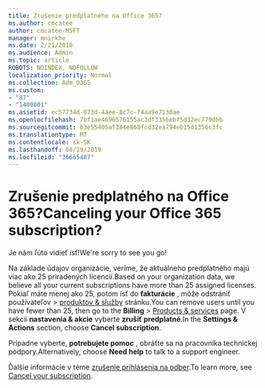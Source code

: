 ```yaml
---
title: Zrušenie predplatného na Office 365?
ms.author: cmcatee
author: cmcatee-MSFT
manager: mnirkhe
ms.date: 2/21/2018
ms.audience: Admin
ms.topic: article
ROBOTS: NOINDEX, NOFOLLOW
localization_priority: Normal
ms.collection: Adm_O365
ms.custom:
- "87"
- "1400001"
ms.assetid: ec57734d-073d-4aee-8c7c-f4aa9e7130ae
ms.openlocfilehash: 7bf1ae4696576155ac3df3356ebf5d32ec779dbb
ms.sourcegitcommit: b3e55405af384e868fcd32ea794eb15d1356c3fc
ms.translationtype: MT
ms.contentlocale: sk-SK
ms.lasthandoff: 08/29/2019
ms.locfileid: "36665487"
---
```

# <a name="canceling-your-office-365-subscription"></a><span data-ttu-id="10e27-102">Zrušenie predplatného na Office 365?</span><span class="sxs-lookup"><span data-stu-id="10e27-102">Canceling your Office 365 subscription?</span></span>

<span data-ttu-id="10e27-103">Je nám ľúto vidieť ísť!</span><span class="sxs-lookup"><span data-stu-id="10e27-103">We're sorry to see you go!</span></span>
  
<span data-ttu-id="10e27-104">Na základe údajov organizácie, veríme, že aktuálneho predplatného majú viac ako 25 priradených licencií.</span><span class="sxs-lookup"><span data-stu-id="10e27-104">Based on your organization data, we believe all your current subscriptions have more than 25 assigned licenses.</span></span> <span data-ttu-id="10e27-105">Pokiaľ máte menej ako 25, potom ísť do **fakturácie** , môže odstrániť používateľov \> [produktov & služby](https://go.microsoft.com/fwlink/p/?linkid=842054) stránku.</span><span class="sxs-lookup"><span data-stu-id="10e27-105">You can remove users until you have fewer than 25, then go to the **Billing** \> [Products & services](https://go.microsoft.com/fwlink/p/?linkid=842054) page.</span></span> <span data-ttu-id="10e27-106">V sekcii **nastavenia & akcie** vyberte **zrušiť predplatné**.</span><span class="sxs-lookup"><span data-stu-id="10e27-106">In the **Settings & Actions** section, choose **Cancel subscription**.</span></span>
  
<span data-ttu-id="10e27-107">Prípadne vyberte, **potrebujete pomoc** , obráťte sa na pracovníka technickej podpory.</span><span class="sxs-lookup"><span data-stu-id="10e27-107">Alternatively, choose **Need help** to talk to a support engineer.</span></span>
  
<span data-ttu-id="10e27-108">Ďalšie informácie v téme [zrušenie prihlásenia na odber](https://docs.microsoft.com/office365/admin/subscriptions-and-billing/cancel-your-subscription).</span><span class="sxs-lookup"><span data-stu-id="10e27-108">To learn more, see [Cancel your subscription](https://docs.microsoft.com/office365/admin/subscriptions-and-billing/cancel-your-subscription).</span></span>